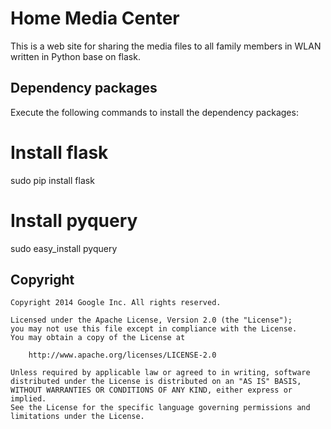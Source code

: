 Home Media Center
=================
This is a web site for sharing the media files to all family members in WLAN written in Python base on flask.

<h2>Dependency packages</h2>
Execute the following commands to install the dependency packages:

# Install flask
sudo pip install flask

# Install pyquery
sudo easy_install pyquery


<h2>Copyright</h2>

    Copyright 2014 Google Inc. All rights reserved.

    Licensed under the Apache License, Version 2.0 (the "License");
    you may not use this file except in compliance with the License.
    You may obtain a copy of the License at

        http://www.apache.org/licenses/LICENSE-2.0

    Unless required by applicable law or agreed to in writing, software
    distributed under the License is distributed on an "AS IS" BASIS,
    WITHOUT WARRANTIES OR CONDITIONS OF ANY KIND, either express or implied.
    See the License for the specific language governing permissions and
    limitations under the License.